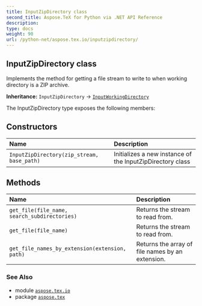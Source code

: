 ```yaml
---
title: InputZipDirectory class
second_title: Aspose.TeX for Python via .NET API Reference
description: 
type: docs
weight: 90
url: /python-net/aspose.tex.io/inputzipdirectory/
---
```


## InputZipDirectory class

Implements the method for getting a file stream to write to when working directory is a ZIP archive.

**Inheritance:** `InputZipDirectory` → [`InputWorkingDirectory`](/tex/python-net/aspose.tex.io/inputworkingdirectory)

The InputZipDirectory type exposes the following members:
## Constructors
| Name | Description |
| :- | :- |
| `InputZipDirectory(zip_stream, base_path)` | Initializes a new instance of the InputZipDirectory class |
## Methods
| Name | Description |
| :- | :- |
| `get_file(file_name, search_subdirectories)` | Returns the stream to read from. |
| `get_file(file_name)` | Returns the stream to read from. |
| `get_file_names_by_extension(extension, path)` | Returns the array of file names by an extension. |

### See Also

* module [`aspose.tex.io`](/tex/python-net/aspose.tex.io/)
* package [`aspose.tex`](/tex/python-net/)

